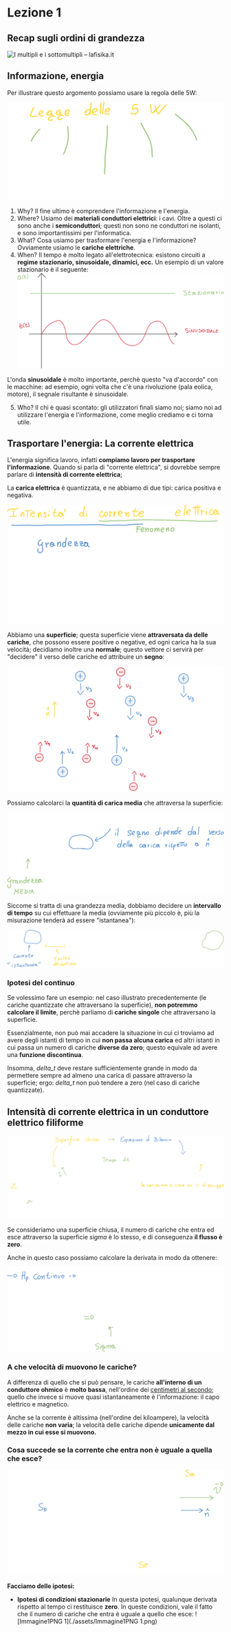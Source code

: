 # Lezione 1

## Recap sugli ordini di grandezza

![I multipli e i sottomultipli – lafisika.it](https://www.lafisika.it/wp-content/uploads/2017/12/Immagine-lafisika-2.png)

## Informazione, energia

Per illustrare questo argomento possiamo usare la regola delle 5W:

![Immagine PNG](./assets/ImmaginePNG.png)

1. Why?
   Il fine ultimo è comprendere l'informazione e l'energia.
2. Where?
   Usiamo dei **materiali conduttori elettrici**: i cavi. Oltre a questi ci sono anche i **semiconduttori**; questi non sono ne conduttori ne isolanti, e sono importantissimi per l'informatica.
3. What?
   Cosa usiamo per trasformare l'energia e l'informazione?
   Ovviamente usiamo le **cariche elettriche**.
4. When?
   Il tempo è molto legato all'elettrotecnica: esistono circuiti a **regime stazionario, sinusoidale, dinamici, ecc.**
   Un esempio di un valore stazionario è il seguente:
   ![Immagine PNG 2](./assets/ImmaginePNG2.png)

L'onda **sinusoidale** è molto importante, perchè questo "va d'accordo" con le macchine: ad esempio, ogni volta che c'è una rivoluzione (pala eolica, motore), il segnale risultante è sinusoidale.

5. Who?
   Il chi è quasi scontato: gli utilizzatori finali siamo noi; siamo noi ad utilizzare l'energia e l'informazione, come meglio crediamo e ci torna utile.

## Trasportare l'energia: La corrente elettrica

L'energia significa lavoro, infatti **compiamo lavoro per trasportare l'informazione**. Quando si parla di "corrente elettrica", si dovrebbe sempre parlare di **intensità di corrente elettrica**;

La **carica elettrica** è quantizzata, e ne abbiamo di due tipi: carica positiva e negativa.

![Immagine PNG 3](./assets/ImmaginePNG3.png)

Abbiamo una **superficie**; questa superficie viene **attraversata da delle cariche**, che possono essere positive o negative, ed ogni carica ha la sua velocità; decidiamo inoltre una **normale**; questo vettore ci servirà per "decidere" il verso delle cariche ed attribuire un **segno**:

![Immagine PNG 4](./assets/ImmaginePNG4.png)

Possiamo calcolarci la **quantità di carica media** che attraversa la superficie:

![Immagine PNG 6](./assets/ImmaginePNG6.png)

Siccome si tratta di una grandezza media, dobbiamo decidere un **intervallo di tempo** su cui effettuare la media (ovviamente più piccolo è, più la misurazione tenderà ad essere "istantanea"):

![Immagine PNG 7](./assets/ImmaginePNG7.png)

### Ipotesi del continuo

Se volessimo fare un esempio: nel caso illustrato precedentemente (le cariche quantizzate che attraversano la superficie), **non potremmo calcolare il limite**, perchè parliamo di **cariche singole** che attraversano la superficie.

Essenzialmente, non può mai accadere la situazione in cui ci troviamo ad avere degli istanti di tempo in cui **non passa alcuna carica** ed altri istanti in cui passa un numero di cariche **diverse da zero**; questo equivale ad avere una **funzione discontinua**.

Insomma, *delta_t* deve restare sufficientemente grande in modo da permettere sempre ad almeno una carica di passare attraverso la superficie; ergo: *delta_t* non può tendere a zero (nel caso di cariche quantizzate).

## Intensità di corrente elettrica in un conduttore elettrico filiforme

![Immagine PNG 9](./assets/ImmaginePNG9.png)

Se consideriamo una superficie chiusa, il numero di cariche che entra ed esce attraverso la  superficie *sigma* è lo stesso, e di conseguenza **il flusso è zero**.

Anche in questo caso possiamo calcolare la derivata in modo da ottenere:

![ImmaginePNG10](./assets/ImmaginePNG10.png)



### A che velocità di muovono le cariche?

A differenza di quello che si può pensare, le cariche **all'interno di un conduttore ohmico** è **molto bassa**, nell'ordine dei <u>centimetri al secondo</u>; quello che invece si muove quasi istantaneamente è l'informazione: il capo elettrico e magnetico.

Anche se la corrente è altissima (nell'ordine dei kiloampere), la velocità delle cariche **non varia**; la velocità delle cariche dipende **unicamente dal mezzo in cui esse si muovono.**

### Cosa succede se la corrente che entra non è uguale a quella che esce?

![Immagine1PNG](./assets/Immagine1PNG.png)

**Facciamo delle ipotesi:**

- **Ipotesi di condizioni stazionarie**
  In questa ipotesi, qualunque derivata rispetto al tempo ci restituisce **zero**. In queste condizioni, vale il fatto che il numero di cariche che entra è uguale a quello che esce:
  ![Immagine1PNG 1](./assets/Immagine1PNG 1.png)